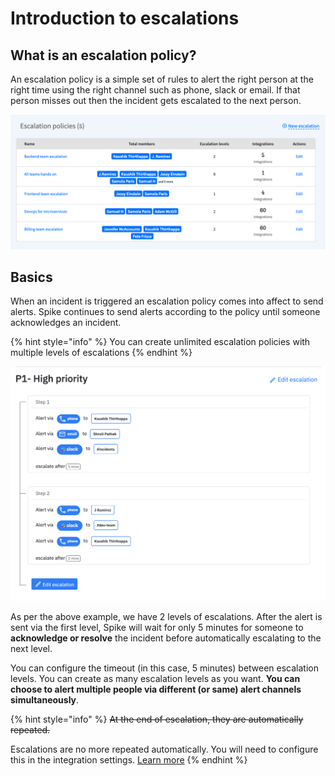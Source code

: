 # Introduction to escalations

## What is an escalation policy?

An escalation policy is a simple set of rules to alert the right person at the right time using the right channel such as phone, slack or email. If that person misses out then the incident gets escalated to the next person.

![](<../.gitbook/assets/escalations-list (2).png>)

## Basics

When an incident is triggered an escalation policy comes into affect to send alerts. Spike continues to send alerts according to the policy until someone acknowledges an incident.

{% hint style="info" %}
You can create unlimited escalation policies with multiple levels of escalations
{% endhint %}

![](<../.gitbook/assets/Screenshot 2020-06-24 at 10.48.37 AM.png>)

As per the above example, we have 2 levels of escalations. After the alert is sent via the first level, Spike will wait for only 5 minutes for someone to **acknowledge or resolve** the incident before automatically escalating to the next level. 

You can configure the timeout (in this case, 5 minutes) between escalation levels. You can create as many escalation levels as you want. **You can choose to alert multiple people via different (or same) alert channels simultaneously**. 

{% hint style="info" %}
~~At the end of escalation, they are automatically repeated.~~ 

Escalations are no more repeated automatically. You will need to configure this in the integration settings. [Learn more](https://docs.spike.sh/escalations/repeat-escalations)
{% endhint %}

